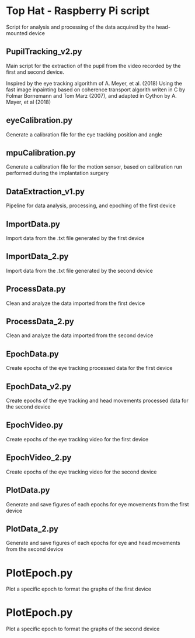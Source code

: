 # Top Hat - Raspberry Pi script
Script for analysis and processing of the data acquired by the head-mounted device

## PupilTracking_v2.py
Main script for the extraction of the pupil from the video recorded by the first and second device.

Inspired by the eye tracking algorithm of A. Meyer, et al. (2018)
Using the fast image inpainting based on coherence transport algorith writen in C by Folmar Bornemann and Tom Marz (2007), and adapted in Cython by A. Mayer, et al (2018)

## eyeCalibration.py
Generate a calibration file for the eye tracking position and angle

## mpuCalibration.py
Generate a calibration file for the motion sensor, based on calibration run performed during the implantation surgery

## DataExtraction_v1.py
Pipeline for data analysis, processing, and epoching of the first device

## ImportData.py
Import data from the .txt file generated by the first device

## ImportData_2.py
Import data from the .txt file generated by the second device

## ProcessData.py
Clean and analyze the data imported from the first device

## ProcessData_2.py
Clean and analyze the data imported from the second device

## EpochData.py
Create epochs of the eye tracking processed data for the first device

## EpochData_v2.py
Create epochs of the eye tracking and head movements processed data for the second device

## EpochVideo.py
Create epochs of the eye tracking video for the first device

## EpochVideo_2.py
Create epochs of the eye tracking video for the second device

## PlotData.py
Generate and save figures of each epochs for eye movements from the first device

## PlotData_2.py
Generate and save figures of each epochs for eye and head movements from the second device

# PlotEpoch.py
Plot a specific epoch to format the graphs of the first device

# PlotEpoch.py
Plot a specific epoch to format the graphs of the second device
